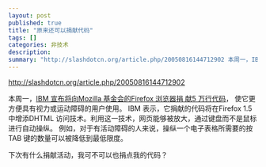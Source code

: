 ```yaml
---
layout: post
published: true
title: "原来还可以捐献代码"
tags: []
categories: 非技术    
description: 
summary: "http://slashdotcn.org/article.php/20050816144712902 本周一，IBM 宣布将向Mozilla 基金会的Firefox 浏览器捐 献5 万行代码， 使它更方便具有视力或运动障碍的用户使用。 I"
---
```

http://slashdotcn.org/article.php/20050816144712902  
  
本周一，[IBM 宣布将向Mozilla 基金会的Firefox 浏览器捐 献5 万行代码][IBM _Mozilla _Firefox _ _5]， 使它更方便具有视力或运动障碍的用户使用。 IBM 表示，它捐献的代码将在Firefox 1.5 中增添DHTML 访问技术。利用这一技术，网页能够被放大，通过键盘而不是鼠标进行自动操纵。 例如，对于有活动障碍的人来说，操纵一个电子表格所需要的按TAB 键的数量可以被降低到最低限度。  
  
下次有什么捐献活动，我可不可以也捐点我的代码？  



[IBM _Mozilla _Firefox _ _5]: http://linuxtoday.com/news_story.php3?ltsn=2005-08-15-009-26-NW-SW
